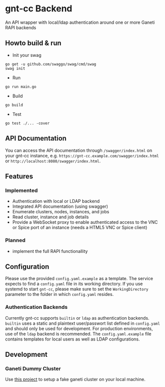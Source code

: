 # gnt-cc Backend

An API wrapper with local/ldap authentication around one or more Ganeti RAPI backends

## Howto build & run

- Init your swag
```
go get -u github.com/swaggo/swag/cmd/swag
swag init
```

- Run
```
go run main.go
```

- Build
```
go build
```

- Test
```
go test ./... -cover
```

## API Documentation

You can access the API documentation through `/swagger/index.html` on your gnt-cc instance, e.g. `https://gnt-cc.example.com/swagger/index.html` or `http://localhost:8080/swagger/index.html`.

## Features

### Implemented

- Authentication with local or LDAP backend
- Integrated API documentation (using swagger)
- Enumerate clusters, nodes, instances, and jobs
- Read cluster, instance and job details
- Provide a WebSocket proxy to enable authenticated access to the VNC or Spice port of an instance (needs a HTML5 VNC or Spice client)

### Planned

- implement the full RAPI functionallity

## Configuration

Please use the provided `config.yaml.example` as a template. The service expects to find a `config.yaml` file in its working directory. If you use systemd to start `gnt-cc`, please make sure to set the `WorkingDirectory` parameter to the folder in which `config.yaml` resides.

### Authentication Backends

Currently gnt-cc supports `builtin` or `ldap` as authentication backends. `builtin` uses a static and plaintext user/passwort list defined in `config.yaml` and should only be used for development. For production environments, use of the `ldap` backend is recommended. The `config.yaml.example` file contains templates for local users as well as LDAP configurations.

## Development

### Ganeti Dummy Cluster

Use [this project](https://github.com/sipgate/ganeti-docker) to setup a fake ganeti cluster on your local machine.
